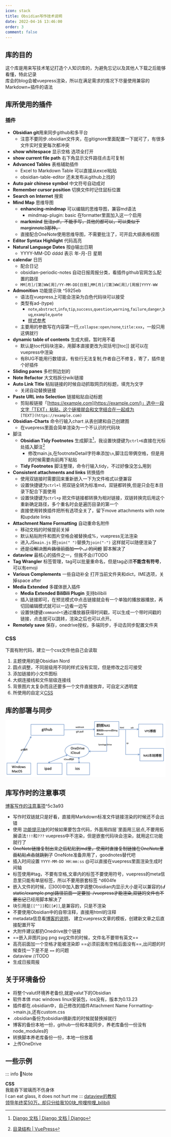 ```yaml
---
icon: stack
title: Obsidian写作技术说明
date: 2022-04-16 13:46:00
order: 3
comment: false
---
```

## 库的目的 
这个库是用来写技术笔记打造个人知识库的，为避免忘记以及其他人下载之后能够看懂，特此记录  
库会的blog会被vuepress渲染，所以在满足需求的情况下尽量使用兼容的Markdown+插件的语法
## 库所使用的插件
### 插件
- **Obsidian git**用来同步github和多平台
    - 注意不要同步.obsidian文件夹，在gitignore里面配置一下就可了，有很多文件实时变更每次都冲突
- **show whitespace** 显示空格 选项全打开
- **show current file path** 右下角显示文件路径点击可复制
- **Advanced Tables** 表格辅助插件
    - Excel to Markdown Table 可以直接从excel粘贴
    - obsidian-table-editor 还未发布从github上找的
- **Auto pair chinese symbol** 中文符号自动成对
- **Remember cursor position** 切换文件时记住鼠标位置
- **Search on Internet** 搜索
- **Mind Map** 思维导图
    - **enhancing-mindmap** 可以编辑的思维导图，兼容md语法
        -  mindmap-plugin: basic 在formatter里面加入这一个启用
    - **markmind** ~~批注pdf，不能手写，其他的都可以，可以类似于marginnote3那种。~~
    -  直接配合OneNote使用思维导图，不需要批注了，可开启大纲表格视图
- **Editor Syntax Highlight** 代码高亮 
- **Natural Language Dates** 按@输出日期
    - YYYY-MM-DD dddd 表示 年-月-日 星期
- **calendar** 日历
    - 配合日记
    - obsidian-periodic-notes 自动日报周报分类，看插件github官网怎么配置的路径
    - `MM[月]/[第]WW[周]/YY-MM-DD[日报]`,`MM[月]/[第]WW[周]/[周报]YYYY-WW`
- **Admonition** 功能提示块 ^5925eb
    - 语法在vuepress上可能会渲染为白色代码块可以接受
    - 类型有ad-(type)
        - `note`,`abstract`,`info`,`tip`,`success`,`question`,`warning`,`failure`,`danger`,`bug`,`example`,`quote`
        - [样式参考](https://squidfunk.github.io/mkdocs-material/reference/admonitions/#inline-blocks)
    - 主要用的参数写在内容第一行,`collapse:open/none`,`title:xxx`，一般只用这俩就行
- **dynamic table of contents** 生成大纲，暂时用不着
    - 默认是toc代码块渲染，用脚本直接更改为双括号[\[toc]\] 就可以在vuepress中渲染
    - 有BUG不能用行数错误，有些行无法复制,作者自己不修复，寄了，插件是个好插件
- **Sliding panes** 多栏侧边划的
- **Note Refactor** 大文档拆分wiki链接
- **Auto Link Title** 粘贴链接的时候自动抓取网页的标题，填充为文字
    - 关闭自动替换链接
- **Paste URL into Selection** 链接粘贴自动标题
    - 剪贴板链接「[https://example.com](https://example.com/)」选中一段文字「TEXT」粘贴，这个链接就会和文字结合在一起成为  
    `[TEXT](https://example.com)`
- **Obsidian-Charts** 命令行输入chart 从表创建和自己创建图
    - 在vuepress里面会简单渲染为一个不认识的代码块
- 脚注
    - **Obsidian Tidy Footnotes** 生成脚注[^1]，我设置快捷键为`ctrl+6`直接在光标处插入脚注[^2]
        - 修改main.js,在footnoteDetail字符串添加`\n`,脚注后带俩空格，但是用的时候需要向前两下粘贴
    - **Tidy Footnotes** 脚注整理，命令行输入tidy，不过好像没怎么用到
-  **Consistent attachments and links** 转换插件
    - 使用双链接时需要回来重新嵌入一下为文件格式以便兼容
    - 设置快捷键为`ctrl+l` 把双链全转为标准md，双链都转换,但是只会在本目录下配合下面使用
    - 设置快捷键为`ctrl+p` 把文件链接都转换为相对链接，双链转换完后用这个重新确定路径，多个重名时会是遍历目录的第一个
    - 直接使用转换插件把所有选项全关了，留下move attachments with note和update links
- **Attachment Name Formatting** 自动重命名附件
    - 移动文档的时候提前关掉
    - 默认粘贴附件和图片空格会被替换成%，vuepress无法渲染
    - 进入JS`main.js` 把`join(" ")`替换为`join("-")` 这样就可以随便渲染了
    - ~~还是没解决图片路径前面加一个`./` 的问题~~ 脚本解决了
- **dataview** 最核心的插件之一，但我不会//TODO
- **Tag Wrangler** 标签管理，tag可以批量重命名，但是tag必须**不能含有符号**，可以有emoji
- **Various Complements** 一些自动补全 打开当前文件夹和dict，IME选项，关掉space after
- **Media Extended** 多媒体嵌入插件
    - **Media Extended BiliBili Plugin** 支持bilibili
    - 插入链接即可，在预览模式中点击链接就会有一个单独的播放器播放，再切回编辑模式就可以一边看一边写
    - 设置快捷键`command+t`通过播放器获得时间戳，可以生成一个带时间戳的链接，点击就可以跳转，渲染之后也可以点开。
- **Remotely save** 保存，onedrive授权，多端同步，手动去同步配置文件夹

### CSS 
下面有附代码，建立一个css文件他自己会读取
1. 主题使用的是Obsidian Nord
2. 圆点调整，不同层级用不同的样式没有实现，但是修改之后可接受
3. 添加链接的小文件图标
4. 大纲连接线和文件层级连接线
5. 背景图片太复杂而且还要多一个文件直接放弃，可自定义透明度
6. 所使用的自定义[CSS](https://1drv.ms/u/s!Ave4mfYaItDJhMdWWLsPoUdrShE2lw?e=H3snSQ)
## 库的部署与同步
![|900](./static/Obsidian-images-1.png)
## 库写作时的注意事项
[博客写作的注意事项](blogReadme.md#^255951)^5c3a93
- 写作时双链就只是好看，直接用Markdown标准文件链接渲染的时候还不会出错
- 使用 [功能提示块](#^5925eb)的时候如果要包含代码，外面用四层\`里面用三层点,不要用拓展语法`!!!`和`???` vuepress中不渲染，但是嵌套代码块会渲染，就用这仨功能就行了
- ~~OneNote链接复制出来之后粘贴到md里，使用时直接复制链接在OneNote里面粘贴点击就跳到了~~ OneNote准备弃用了，goodnotes替代吧
- 插入时间设置 `YYYY-MM-DD HH:mm:ss` @可以直接在vuepress里面渲染生成时间轴
- 标签使用\#tag，不要有空格,文章内的标签不要使用符号，vuepress的meta信息里只能有单层标签，所以不要用嵌套标签 ^d604fe
- 嵌入文件的时候，[|300]中加入数字调整Obsidian内显示大小是可以兼容的~~(**./** static/example.png)路径前面一定要加
 ./vuepress才能渲染,双链的文件也不要忘记~~已经用脚本解决了
- 块引用是`[[^^]]`和`[[#]]`,是兼容的，只是不渲染
- 不要使用Obsidian中的自带注释，直接用html的注释
- metadata信息看[博客的说明](blogReadme.md#^18f313)， 建立vuepress文章的模板，创建新文章之后直接配置开写
- 大附件建议都扔Onedrive放个链接
-  ==嵌入非图片jpg png svg文件的时候，文件名不要带有英文==
- 高亮前面加一个空格才能被渲染即 ==必须前面有空格后面没有==,出问题的时候查找一下是不是 ` == ` 的问题
- dataview  //TODO
- 生成日报周报

## 关于环境备份
- 将整个valut环境养老备份,就是valut下的Obsidian
- 软件本体 mac windows linux安装包，ios没有，版本为0.13.23
- 插件都在.obsidian中，自己修改的插件Attachment Name Formatting->main.js,还有custom.css
- .obsidian备份为obsidian搞新库的时候就替换掉就行
- 博客的备份本地一份，github一份和本能同步，养老库备份一份没有node_modules的
- 转换脚本养老库备份一份，本地一份放着
- 上传OneDrive
## 一些示例 
::: info 📝Note

**CSS**<br/>
我能吞下玻璃而不伤身体  
I can eat glass, it does not hurt me
:::
[dataview的教程](https://zhuanlan.zhihu.com/p/393550306)<br/>
[领导年终奖50万，却只分给我100块_哔哩哔哩_bilibili](https://www.bilibili.com/video/BV1eS4y1C7wu)


[^1]: [Django 文档 | Django 文档 | Django](https://docs.djangoproject.com/zh-hans/2.2/)  
[^2]: [目录结构 | VuePress](https://v1.vuepress.vuejs.org/zh/guide/directory-structure.html)  